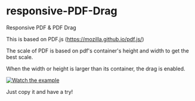 # responsive-PDF-Drag
Responsive PDF &amp; PDF Drag

This is based on PDF.js (https://mozilla.github.io/pdf.js/)

The scale of PDF is based on pdf's container's height and width to get the best scale.

When the width or height is larger than its container, the drag is enabled.

[![Watch the example](https://www.awesomescreenshot.com/image/2735351/4cd5a2cb459366f545baaecfd739e7da)](https://drive.google.com/file/d/0B7KoOyok6VqbU3Qxd29hRll3eWM/view?usp=drivesdk)


Just copy it and have a try!
